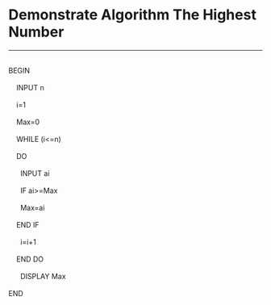 <h1>Demonstrate Algorithm The Highest Number </h1>
<hr>
<br>BEGIN</br> 
    <br>&nbsp;&nbsp;&nbsp;&nbsp;INPUT n</br>
    <br>&nbsp;&nbsp;&nbsp;&nbsp;i=1</br>
    <br>&nbsp;&nbsp;&nbsp;&nbsp;Max=0</br>
    <br>&nbsp;&nbsp;&nbsp;&nbsp;WHILE (i<=n)</br>
    <br>&nbsp;&nbsp;&nbsp;&nbsp;DO</br>
      <br>&nbsp;&nbsp;&nbsp;&nbsp;&nbsp;&nbsp;INPUT ai </br>
            <br>&nbsp;&nbsp;&nbsp;&nbsp;&nbsp;&nbsp;IF ai>=Max </br>
            <br>&nbsp;&nbsp;&nbsp;&nbsp;&nbsp;&nbsp;Max=ai </br>
        <br>&nbsp;&nbsp;&nbsp;&nbsp;END IF</br>
        <br>&nbsp;&nbsp;&nbsp;&nbsp;&nbsp;&nbsp;i=i+1 </br>
    <br>&nbsp;&nbsp;&nbsp;&nbsp;END DO</br>
    <br>&nbsp;&nbsp;&nbsp;&nbsp;&nbsp;&nbsp;DISPLAY Max </br>
<br>END</br>  
